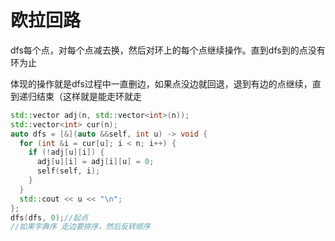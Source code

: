 # 欧拉回路
dfs每个点，对每个点减去换，然后对环上的每个点继续操作。直到dfs到的点没有环为止

体现的操作就是dfs过程中一直删边，如果点没边就回退，退到有边的点继续，直到递归结束（这样就是能走环就走
```C++
std::vector adj(n, std::vector<int>(n));
std::vector<int> cur(n);
auto dfs = [&](auto &&self, int u) -> void {
  for (int &i = cur[u]; i < n; i++) {
    if (!adj[u][i]) {
      adj[u][i] = adj[i][u] = 0;
      self(self, i);
    }
  }
  std::cout << u << "\n";
};
dfs(dfs, 0);//起点
//如果字典序 走边要排序，然后反转顺序
```
